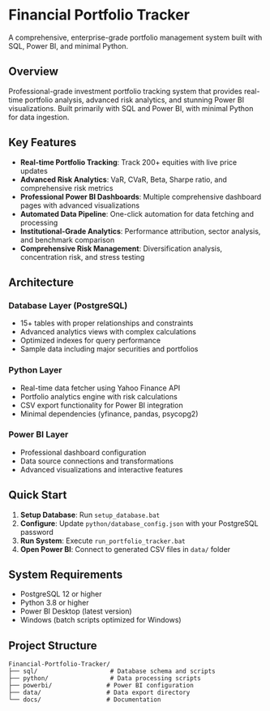 # Financial Portfolio Tracker

A comprehensive, enterprise-grade portfolio management system built with SQL, Power BI, and minimal Python.

## Overview

Professional-grade investment portfolio tracking system that provides real-time portfolio analysis, advanced risk analytics, and stunning Power BI visualizations. Built primarily with SQL and Power BI, with minimal Python for data ingestion.

## Key Features

- **Real-time Portfolio Tracking**: Track 200+ equities with live price updates
- **Advanced Risk Analytics**: VaR, CVaR, Beta, Sharpe ratio, and comprehensive risk metrics
- **Professional Power BI Dashboards**: Multiple comprehensive dashboard pages with advanced visualizations
- **Automated Data Pipeline**: One-click automation for data fetching and processing
- **Institutional-Grade Analytics**: Performance attribution, sector analysis, and benchmark comparison
- **Comprehensive Risk Management**: Diversification analysis, concentration risk, and stress testing

## Architecture

### Database Layer (PostgreSQL)
- 15+ tables with proper relationships and constraints
- Advanced analytics views with complex calculations
- Optimized indexes for query performance
- Sample data including major securities and portfolios

### Python Layer
- Real-time data fetcher using Yahoo Finance API
- Portfolio analytics engine with risk calculations
- CSV export functionality for Power BI integration
- Minimal dependencies (yfinance, pandas, psycopg2)

### Power BI Layer
- Professional dashboard configuration
- Data source connections and transformations
- Advanced visualizations and interactive features

## Quick Start

1. **Setup Database**: Run `setup_database.bat`
2. **Configure**: Update `python/database_config.json` with your PostgreSQL password
3. **Run System**: Execute `run_portfolio_tracker.bat`
4. **Open Power BI**: Connect to generated CSV files in `data/` folder

## System Requirements

- PostgreSQL 12 or higher
- Python 3.8 or higher
- Power BI Desktop (latest version)
- Windows (batch scripts optimized for Windows)

## Project Structure

```
Financial-Portfolio-Tracker/
├── sql/                    # Database schema and scripts
├── python/                 # Data processing scripts
├── powerbi/               # Power BI configuration
├── data/                  # Data export directory
└── docs/                  # Documentation
```
